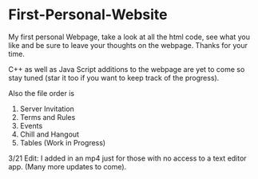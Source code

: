 # First-Personal-Website
My first personal Webpage, take a look at all the html code, see what you like and be sure to leave your thoughts on the webpage.
Thanks for your time.

C++ as well as Java Script additions to the webpage are yet to come so stay tuned (star it too if you want to keep track of the progress).

Also the file order is
1. Server Invitation 
2. Terms and Rules
3. Events
4. Chill and Hangout
5. Tables (Work in Progress)

3/21 Edit: I added in an mp4 just for those with no access to a text editor app. (Many more updates to come).
